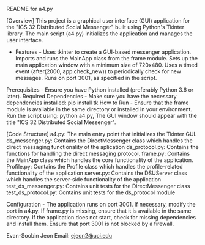 README for a4.py

[Overview]
This project is a graphical user interface (GUI) application for the "ICS 32 Distributed Social Messenger" built using Python's Tkinter library. The main script (a4.py) initializes the application and manages the user interface.

- Features -
Uses tkinter to create a GUI-based messenger application.
Imports and runs the MainApp class from the frame module.
Sets up the main application window with a minimum size of 720x480.
Uses a timed event (after(2000, app.check_new)) to periodically check for new messages.
Runs on port 3001, as specified in the script.

Prerequisites - Ensure you have Python installed (preferably Python 3.6 or later).
Required Dependencies - Make sure you have the necessary dependencies installed: pip install tk
How to Run - Ensure that the frame module is available in the same directory or installed in your environment.
Run the script using: python a4.py, The GUI window should appear with the title "ICS 32 Distributed Social Messenger".

[Code Structure]
a4.py: The main entry point that initializes the Tkinter GUI.
ds_messenger.py: Contains the DirectMessenger class which handles the direct messaging functionality of the aplication
ds_protocol.py: Contains the functions for handling the direct messaging protocol.
frame.py: Contains the MainApp class which handles the core functionality of the application.
Profile.py: Contains the Profile class which handles the profile-related functionality of the application
server.py: Contains the DSUServer class which handles the server-side functionality of the application
test_ds_messenger.py: Contains unit tests for the DirectMessenger class
test_ds_protocol.py: Contains unit tests for the ds_protocol module

Configuration - The application runs on port 3001. If necessary, modify the port in a4.py.
If frame.py is missing, ensure that it is available in the same directory.
If the application does not start, check for missing dependencies and install them.
Ensure that port 3001 is not blocked by a firewall.

Evan-Soobin Jeon
Email: ejeon2@uci.edu
